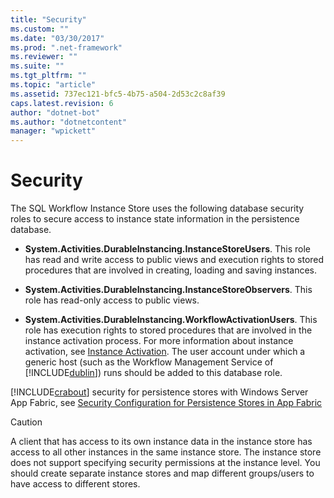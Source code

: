 ```yaml
---
title: "Security"
ms.custom: ""
ms.date: "03/30/2017"
ms.prod: ".net-framework"
ms.reviewer: ""
ms.suite: ""
ms.tgt_pltfrm: ""
ms.topic: "article"
ms.assetid: 737ec121-bfc5-4b75-a504-2d53c2c8af39
caps.latest.revision: 6
author: "dotnet-bot"
ms.author: "dotnetcontent"
manager: "wpickett"
---
```

# Security
The SQL Workflow Instance Store uses the following database security roles to secure access to instance state information in the persistence database.  
  
-   **System.Activities.DurableInstancing.InstanceStoreUsers**. This role has read and write access to public views and execution rights to stored procedures that are involved in creating, loading and saving instances.  
  
-   **System.Activities.DurableInstancing.InstanceStoreObservers**. This role has read-only access to public views.  
  
-   **System.Activities.DurableInstancing.WorkflowActivationUsers**. This role has execution rights to stored procedures that are involved in the instance activation process. For more information about instance activation, see [Instance Activation](../../../docs/framework/windows-workflow-foundation/instance-activation.md). The user account under which a generic host (such as the Workflow Management Service of [!INCLUDE[dublin](../../../includes/dublin-md.md)]) runs should be added to this database role.  
  
 [!INCLUDE[crabout](../../../includes/crabout-md.md)] security for persistence stores with Windows Server App Fabric, see [Security Configuration for Persistence Stores in App Fabric](http://go.microsoft.com/fwlink/?LinkId=201208)  
  
> [!CAUTION]
>  A client that has access to its own instance data in the instance store has access to all other instances in the same instance store. The instance store does not support specifying security permissions at the instance level. You should create separate instance stores and map different groups/users to have access to different stores.
